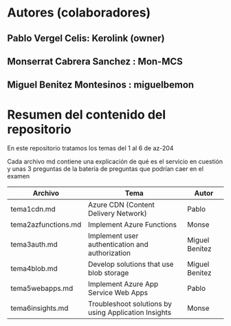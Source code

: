# Autores (colaboradores)
## Pablo Vergel Celis: Kerolink (owner)
## Monserrat Cabrera Sanchez : Mon-MCS
## Miguel Benitez Montesinos : miguelbemon
# Resumen del contenido del repositorio

En este repositorio tratamos los temas del 1 al 6 de az-204

Cada archivo md contiene una explicación de qué es el servicio en cuestión y unas 3 preguntas de la batería de preguntas que podrían caer en el examen



| Archivo          | Tema         | Autor          |
| ---------------- | ------------ | -------------- |
| tema1cdn.md      | Azure CDN (Content Delivery Network)          | Pablo          |
| tema2azfunctions.md | Implement Azure Functions | Monse          |
| tema3auth.md     | Implement user authentication and authorization         | Miguel Benitez |
| tema4blob.md     | Develop solutions that use blob storage        | Miguel Benitez |
| tema5webapps.md  | Implement Azure App Service Web Apps    | Pablo          |
| tema6insights.md | Troubleshoot solutions by using Application Insights     | Monse          |

